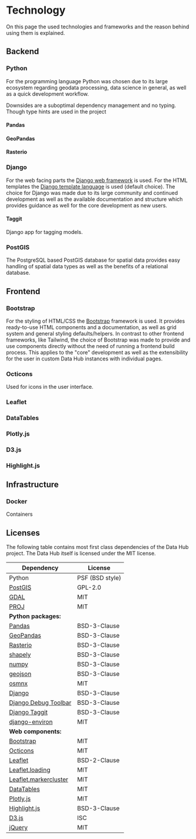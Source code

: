 # Technology

On this page the used technologies and frameworks and the reason behind using them is explained.

## Backend

### Python

For the programming language Python was chosen due to its large ecosystem regarding geodata processing, data science in general, as well as a quick development workflow.

Downsides are a suboptimal dependency management and no typing. Though type hints are used in the project


#### Pandas

#### GeoPandas

#### Rasterio

#### 

### Django 

For the web facing parts the [Django web framework](https://www.djangoproject.com/) is used. For the HTML templates the [Django template language](https://docs.djangoproject.com/en/5.0/ref/templates/language/) is used (default choice). The choice for Django was made due to its large community and continued development as well as the available documentation and structure which provides guidance as well for the core development as new users. 


#### Taggit

Django app for tagging models.

### PostGIS

The PostgreSQL based PostGIS database for spatial data provides easy handling of spatial data types as well as the benefits of a relational database.


## Frontend

### Bootstrap

For the styling of HTML/CSS the [Bootstrap](https://getbootstrap.com/) framework is used. It provides ready-to-use HTML components and a documentation, as well as grid system and general styling defaults/helpers. In contrast to other frontend frameworks, like Tailwind, the choice of Bootstrap was made to provide and use components directly without the need of running a frontend build process. This applies to the "core" development as well as the extensibility for the user in custom Data Hub instances with individual pages.

### Octicons

Used for icons in the user interface.

### Leaflet

### DataTables

### Plotly.js

### D3.js

### Highlight.js

## Infrastructure

### Docker

Containers


## Licenses

The following table contains most first class dependencies of the Data Hub project. The Data Hub itself is licensed under the MIT license.

| Dependency                                                   | License         |
| ------------------------------------------------------------ | --------------- |
| Python                                                       | PSF (BSD style) |
| [PostGIS](https://github.com/postgis/postgis)                | GPL-2.0         |
| [GDAL](https://github.com/OSGeo/gdal)                        | MIT             |
| [PROJ](https://github.com/OSGeo/PROJ/)                       | MIT             |
| **Python packages:**                                         |                 |
| [Pandas](https://github.com/pandas-dev/pandas/)              | BSD-3-Clause    |
| [GeoPandas](https://github.com/geopandas/geopandas)          | BSD-3-Clause    |
| [Rasterio](https://github.com/rasterio/rasterio)             | BSD-3-Clause    |
| [shapely](https://github.com/shapely/shapely)                | BSD-3-Clause    |
| [numpy](https://github.com/numpy/numpy)                      | BSD-3-Clause    |
| [geojson](https://github.com/jazzband/geojson)               | BSD-3-Clause    |
| [osmnx](https://github.com/gboeing/osmnx)                    | MIT             |
| [Django](https://github.com/django/django)                   | BSD-3-Clause    |
| [Django Debug Toolbar](https://github.com/jazzband/django-debug-toolbar) | BSD-3-Clause    |
| [Django Taggit](https://github.com/jazzband/django-taggit)   | BSD-3-Clause    |
| [django-environ](https://github.com/joke2k/django-environ)   | MIT             |
| **Web components:**                                          |                 |
| [Bootstrap](https://github.com/twbs/bootstrap)               | MIT             |
| [Octicons](https://github.com/primer/octicons)               | MIT             |
| [Leaflet](https://github.com/Leaflet/Leaflet)                | BSD-2-Clause    |
| [Leaflet.loading](https://github.com/ebrelsford/Leaflet.loading) | MIT             |
| [Leaflet.markercluster](https://github.com/Leaflet/Leaflet.markercluster) | MIT             |
| [DataTables](https://github.com/DataTables/DataTables)       | MIT             |
| [Plotly.js](https://github.com/plotly/plotly.js)             | MIT             |
| [Highlight.js](https://github.com/highlightjs/highlight.js)  | BSD-3-Clause    |
| [D3.js](https://github.com/d3/d3)                            | ISC             |
| [jQuery](https://github.com/jquery/jquery)                   | MIT             |
